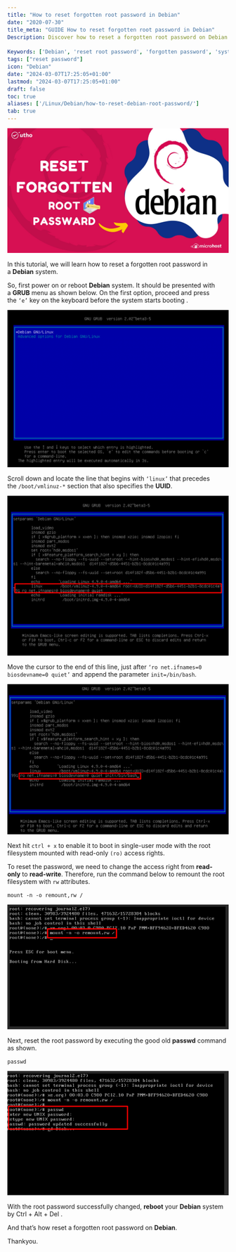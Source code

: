 ```yaml
---
title: "How to reset forgotten root password in Debian"
date: "2020-07-30"
title_meta: "GUIDE How to reset forgotten root password in Debian"
Description: Discover how to reset a forgotten root password on Debian with straightforward instructions. Explore methods to regain access using the GRUB bootloader or a live CD/USB, ensuring seamless recovery of system access.

Keywords: ['Debian', 'reset root password', 'forgotten password', 'system recovery']
tags: ["reset password"]
icon: "Debian"
date: "2024-03-07T17:25:05+01:00"
lastmod: "2024-03-07T17:25:05+01:00" 
draft: false
toc: true
aliases: ['/Linux/Debian/how-to-reset-debian-root-password/']
tab: true
---
```


![](images/How-to-reset-forgotten-root-password-in-Debian_utho.jpg)

In this tutorial, we will learn how to reset a forgotten root password in a **Debian** system. 

So, first power on or reboot **Debian** system. It should be presented with a **GRUB** menu as shown below. On the first option, proceed and press the `‘e’` key on the keyboard before the system starts booting .

![](images/db-1024x728.png)

Scroll down and locate the line that begins with `‘linux’` that precedes the `/boot/vmlinuz-*` section that also specifies the **UUID**.

![](images/db1-1024x739.png)

Move the cursor to the end of this line, just after `‘ro net.ifnames=0 biosdevname=0 quiet’` and append the parameter `init=/bin/bash`.

![](images/db2-1024x695.png)

Next hit `ctrl + x` to enable it to boot in single-user mode with the root filesystem mounted with read-only `(ro)` access rights.

To reset the password, we need to change the access right from **read-only** to **read-write**. Therefore, run the command below to remount the root filesystem with `rw` attributes.

```
mount -n -o remount,rw /
```

![](images/db3.png)

Next, reset the root password by executing the good old **passwd** command as shown.

```
passwd
```

![](images/db4.png)

With the root password successfully changed, **reboot** your **Debian** system by Ctrl + Alt + Del .

And that’s how reset a forgotten root password on **Debian**.

Thankyou.
